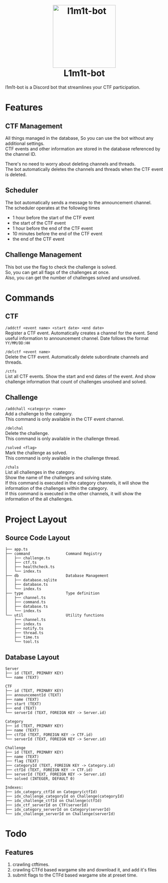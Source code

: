<h1 align="center">
  <br>
  <a href="https://github.com/h1ghl1kh7"><img src="https://h1ghl1kh7.github.io/assets/images/profile.png" height="200" alt="l1m1t-bot"></a>
  <br>
  L1m1t-bot
  <br>
</h1>

l1m1t-bot is a Discord bot that streamlines your CTF participation.

# Features

## CTF Management

All things managed in the database, So you can use the bot without any additional settings.  
CTF events and other information are stored in the database referenced by the channel ID.

There's no need to worry about deleting channels and threads.  
The bot automatically deletes the channels and threads when the CTF event is deleted.

## Scheduler

The bot automatically sends a message to the announcement channel.  
The scheduler operates at the following times

- 1 hour before the start of the CTF event
- the start of the CTF event
- 1 hour before the end of the CTF event
- 10 minutes before the end of the CTF event
- the end of the CTF event

## Challenge Management

This bot use the flag to check the challenge is solved.  
So, you can get all flags of the challenges at once.  
Also, you can get the number of challenges solved and unsolved.

# Commands

## CTF

`/addctf <event name> <start date> <end date>`  
Register a CTF event.
Automatically creates a channel for the event.
Send useful information to announcement channel.
Date follows the format `YY/MM/DD:HH`

`/delctf <event name>`  
Delete the CTF event.
Automatically delete subordinate channels and threads.

`/ctfs`  
List all CTF events.
Show the start and end dates of the event.
And show challenge information that count of challenges unsolved and solved.

## Challenge

`/addchall <category> <name>`  
Add a challenge to the category.  
This command is only available in the CTF event channel.

`/delchal`  
Delete the challenge.  
This command is only available in the challenge thread.

`/solved <flag>`  
Mark the challenge as solved.  
This command is only available in the challenge thread.

`/chals`  
List all challenges in the category.  
Show the name of the challenges and solving state.  
If this command is executed in the category channels, it will show the information of the challenges within the category.  
If this command is executed in the other channels, it will show the information of the all challenges.

# Project Layout

## Source Code Layout

```plaintext
├── app.ts
├── command                Command Registry
│   ├── challenge.ts
│   ├── ctf.ts
│   ├── healthcheck.ts
│   └── index.ts
├── db                     Database Management
│   ├── database.sqlite
│   ├── database.ts
│   └── index.ts
├── type                   Type definition
│   ├── channel.ts
│   ├── command.ts
│   ├── database.ts
│   └── index.ts
└── util                   Utility functions
    ├── channel.ts
    ├── index.ts
    ├── notify.ts
    ├── thread.ts
    ├── time.ts
    └── tool.ts

```

## Database Layout

```plaintext
Server
├── id (TEXT, PRIMARY KEY)
└── name (TEXT)

CTF
├── id (TEXT, PRIMARY KEY)
├── announcementId (TEXT)
├── name (TEXT)
├── start (TEXT)
├── end (TEXT)
└── serverId (TEXT, FOREIGN KEY -> Server.id)

Category
├── id (TEXT, PRIMARY KEY)
├── name (TEXT)
├── ctfId (TEXT, FOREIGN KEY -> CTF.id)
└── serverId (TEXT, FOREIGN KEY -> Server.id)

Challenge
├── id (TEXT, PRIMARY KEY)
├── name (TEXT)
├── flag (TEXT)
├── categoryId (TEXT, FOREIGN KEY -> Category.id)
├── ctfId (TEXT, FOREIGN KEY -> CTF.id)
├── serverId (TEXT, FOREIGN KEY -> Server.id)
└── solved (INTEGER, DEFAULT 0)

Indexes:
├── idx_category_ctfId on Category(ctfId)
├── idx_challenge_categoryId on Challenge(categoryId)
├── idx_challenge_ctfId on Challenge(ctfId)
├── idx_ctf_serverId on CTF(serverId)
├── idx_category_serverId on Category(serverId)
└── idx_challenge_serverId on Challenge(serverId)
```
# Todo

## Features

1. crawling ctftimes.
2. crawling CTFd based wargame site and download it, and add it's files
3. submit flags to the CTFd based wargame site at preset time. 
